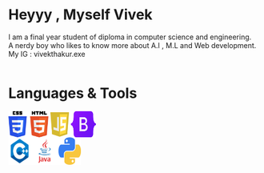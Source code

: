 <h1>Heyyy ,  Myself Vivek</h1> 
<p>I am a final year student of diploma in computer science and engineering.         
<br>A nerdy boy who likes to know more about A.I , M.L and Web development.
<br> My IG : vivekthakur.exe</p>

<div style="display:flex">
<h1> Languages & Tools </h1>
</div>

<div style="display:flex">
<img src="Daco.png" width="80px">
<img src="js.png" width="45px">
<img src="Bootstrap_logo.svg.png" width="50px">
</div>


<div style="display:flex">
<img src="cpp.png" width="45px">
<img src="java.png" width="55px" height="55px">
<img src="py.png" width="45px">
</div>
